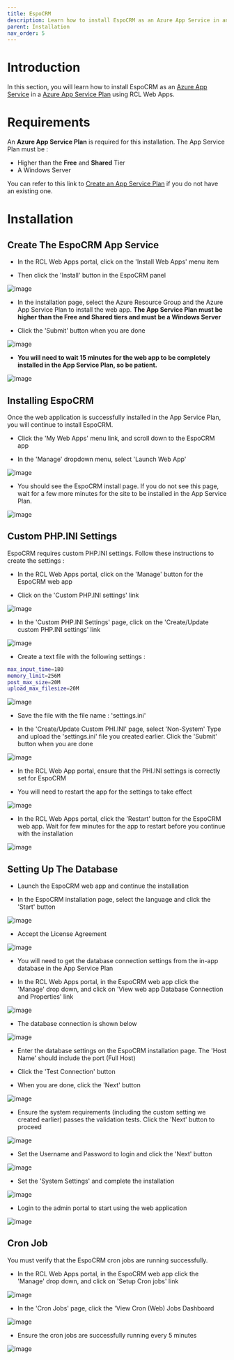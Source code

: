 ```yaml
---
title: EspoCRM
description: Learn how to install EspoCRM as an Azure App Service in an Azure App Service Plan using RCL Web Apps
parent: Installation
nav_order: 5
---
```


# Introduction

In this section, you will learn how to install EspoCRM as an [Azure App Service](https://docs.microsoft.com/en-us/azure/app-service/overview) in a [Azure App Service Plan](https://docs.microsoft.com/en-us/azure/app-service/overview-hosting-plans) using RCL Web Apps.

# Requirements

An **Azure App Service Plan** is required for this installation. The App Service Plan must be :

- Higher than the **Free** and **Shared** Tier
- A Windows Server

You can refer to this link to [Create an App Service Plan](https://docs.microsoft.com/en-us/azure/app-service/app-service-plan-manage) if you do not have an existing one.

# Installation

## Create The EspoCRM App Service

- In the RCL Web Apps portal, click on the 'Install Web Apps' menu item

- Then click the 'Install' button in the EspoCRM panel

![image](../images/installation/espocrm-install.PNG)

- In the installation page, select the Azure Resource Group and the Azure App Service Plan to install the web app. **The App Service Plan must be higher than the Free and Shared tiers and must be a Windows Server**

- Click the 'Submit' button when you are done

![image](../images/installation/webapp-install.PNG)

- **You will need to wait 15 minutes for the web app to be completely installed in the App Service Plan, so be patient.**

![image](../images/installation/operation-submitted.PNG)

## Installing EspoCRM

Once the web application is successfully installed in the App Service Plan, you will continue to install EspoCRM.

- Click the 'My Web Apps' menu link, and scroll down to the EspoCRM app

- In the 'Manage' dropdown menu, select 'Launch Web App'

![image](../images/installation/espocrm-manage.PNG)

- You should see the EspoCRM install page. If you do not see this page, wait for a few more minutes for the site to be installed in the App Service Plan.

![image](../images/installation/espocrm-install-lang.PNG)

## Custom PHP.INI Settings 

EspoCRM requires custom PHP.INI settings. Follow these instructions to create the settings :

- In the RCL Web Apps portal, click on the 'Manage' button for the EspoCRM web app

- Click on the 'Custom PHP.INI settings' link

![image](../images/installation/espocrm-manage.PNG)

- In the 'Custom PHP.INI Settings' page, click on the 'Create/Update custom PHP.INI settings' link

![image](../images/installation/php-ini-create.PNG)

- Create a text file with the following settings :

```bash
max_input_time=180	
memory_limit=256M	
post_max_size=20M	
upload_max_filesize=20M
```

![image](../images/installation/espocrm-php-ini-file.PNG)

- Save the file with the file name : 'settings.ini'

- In the 'Create/Update Custom PHI.INI' page, select 'Non-System' Type and upload the 'settings.ini' file you created earlier. Click the 'Submit' button when you are done

![image](../images/installation/php-ini-upload.PNG)

- In the RCL Web App portal, ensure that the PHI.INI settings is correctly set for EspoCRM

- You will need to restart the app for the settings to take effect

![image](../images/installation/espocrm-php-ini-settings.PNG)

- In the RCL Web Apps portal, click the 'Restart' button for the EspoCRM web app. Wait for few minutes for the app to restart before you continue with the installation

![image](../images/installation/espocrm-manage.PNG)

## Setting Up The Database

- Launch the EspoCRM web app and continue the installation

- In the EspoCRM installation page, select the language and click the 'Start' button

![image](../images/installation/espocrm-install-lang.PNG)

- Accept the License Agreement

![image](../images/installation/espocrm-license.PNG)

- You will need to get the database connection settings from the in-app database in the App Service Plan

- In the RCL Web Apps portal, in the EspoCRM web app click the 'Manage' drop down, and click on 'View web app Database Connection and Properties' link

![image](../images/installation/webapp-db-conn.PNG)

- The database connection is shown below

![image](../images/installation/webapp-db-conn2.PNG)

- Enter the database settings on the EspoCRM installation page. The 'Host Name' should include the port (Full Host)

- Click the 'Test Connection' button 

- When you are done, click the 'Next' button

![image](../images/installation/espocrm-install-db-conn.PNG)

- Ensure the system requirements (including the custom setting we created earlier) passes the validation tests. Click the 'Next' button to proceed

![image](../images/installation/espocrm-system-requirements.PNG)

- Set the Username and Password to login and click the 'Next' button

![image](../images/installation/espocrm-set-password.PNG)

- Set the 'System Settings' and complete the installation

![image](../images/installation/espocrm-system-settings.PNG)

- Login to the admin portal to start using the web application

![image](../images/installation/espocrm-admin-portal.PNG)

## Cron Job

You must verify that the EspoCRM cron jobs are running successfully.

- In the RCL Web Apps portal, in the EspoCRM web app click the 'Manage' drop down, and click on 'Setup Cron jobs' link

![image](../images/installation/espocrm-manage.PNG)

- In the 'Cron Jobs' page, click the 'View Cron (Web) Jobs Dashboard

![image](../images/installation/espocrm-cron-job.PNG)

- Ensure the cron jobs are successfully running every 5 minutes

![image](../images/installation/espocrm-cron-job-dashboard.PNG)








